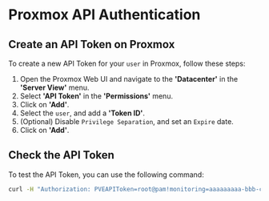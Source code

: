 # Proxmox API Authentication

## Create an API Token on Proxmox

To create a new API Token for your `user` in Proxmox, follow these steps:

1. Open the Proxmox Web UI and navigate to the **'Datacenter'** in the **'Server View'** menu.
2. Select **'API Token'** in the **'Permissions'** menu.
3. Click on **'Add'**.
4. Select the `user`, and add a **'Token ID'**.
5. (Optional) Disable `Privilege Separation`, and set an `Expire` date.
6. Click on **'Add'**.

## Check the API Token

To test the API Token, you can use the following command:

```sh
curl -H "Authorization: PVEAPIToken=root@pam!monitoring=aaaaaaaaa-bbb-cccc-dddd-ef0123456789" https://your-proxmox-url:8006/api2/json/
```
